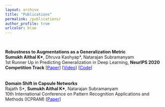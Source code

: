 ```yaml
---
layout: archive
title: "Publications"
permalink: /publications/
author_profile: true
urlcolor: blue
---
```


<br/>

<b>Robustness to Augmentations as a Generalization Metric</b>   
<b>Sumukh Aithal K*</b>, Dhruva Kashyap*, Natarajan Subramanyam </br>
1st Runner Up in Predicting Generalization in Deep Learning, <b>NeurIPS 2020 Competition Track</b> 
\[[<span style="color:blue">Paper</span>](https://arxiv.org/abs/2101.06459)\] \[[<span style="color:blue">Video</span>](https://slideslive.com/38942495/robustness-to-augmentations-as-a-generalization-metric)\] 
\[[<span style="color:blue">Code</span>](https://github.com/sumukhaithal6/pgdl)\] 
<br/>
<br/>
<br/>
<b>Domain Shift in Capsule Networks</b> </br>
Rajath S*, <b>Sumukh Aithal K*</b>, Natarajan Subramanyam <br/>
10th International Conference on Pattern Recognition Applications and Methods (ICPRAM)
\[[<span style="color:blue">Paper</span>](https://www.scitepress.org/Papers/2021/102520/102520.pdf)\]
